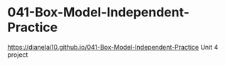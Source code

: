 # 041-Box-Model-Independent-Practice
https://dianelai10.github.io/041-Box-Model-Independent-Practice
Unit 4 project
